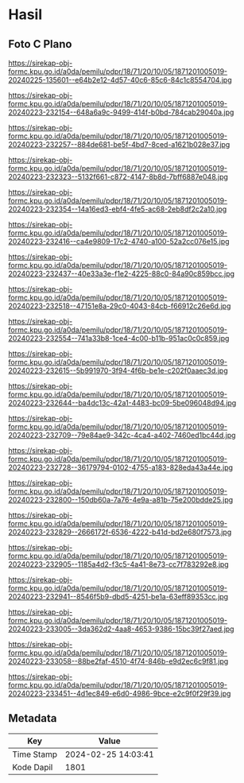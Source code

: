 # Hasil

## Foto C Plano

https://sirekap-obj-formc.kpu.go.id/a0da/pemilu/pdpr/18/71/20/10/05/1871201005019-20240225-135601--e64b2e12-4d57-40c6-85c6-84c1c8554704.jpg

https://sirekap-obj-formc.kpu.go.id/a0da/pemilu/pdpr/18/71/20/10/05/1871201005019-20240223-232154--648a6a9c-9499-414f-b0bd-784cab29040a.jpg

https://sirekap-obj-formc.kpu.go.id/a0da/pemilu/pdpr/18/71/20/10/05/1871201005019-20240223-232257--884de681-be5f-4bd7-8ced-a1621b028e37.jpg

https://sirekap-obj-formc.kpu.go.id/a0da/pemilu/pdpr/18/71/20/10/05/1871201005019-20240223-232323--5132f661-c872-4147-8b8d-7bff6887e048.jpg

https://sirekap-obj-formc.kpu.go.id/a0da/pemilu/pdpr/18/71/20/10/05/1871201005019-20240223-232354--14a16ed3-ebf4-4fe5-ac68-2eb8df2c2a10.jpg

https://sirekap-obj-formc.kpu.go.id/a0da/pemilu/pdpr/18/71/20/10/05/1871201005019-20240223-232416--ca4e9809-17c2-4740-a100-52a2cc076e15.jpg

https://sirekap-obj-formc.kpu.go.id/a0da/pemilu/pdpr/18/71/20/10/05/1871201005019-20240223-232437--40e33a3e-f1e2-4225-88c0-84a90c859bcc.jpg

https://sirekap-obj-formc.kpu.go.id/a0da/pemilu/pdpr/18/71/20/10/05/1871201005019-20240223-232518--47151e8a-29c0-4043-84cb-f66912c26e6d.jpg

https://sirekap-obj-formc.kpu.go.id/a0da/pemilu/pdpr/18/71/20/10/05/1871201005019-20240223-232554--741a33b8-1ce4-4c00-b11b-951ac0c0c859.jpg

https://sirekap-obj-formc.kpu.go.id/a0da/pemilu/pdpr/18/71/20/10/05/1871201005019-20240223-232615--5b991970-3f94-4f6b-be1e-c202f0aaec3d.jpg

https://sirekap-obj-formc.kpu.go.id/a0da/pemilu/pdpr/18/71/20/10/05/1871201005019-20240223-232644--ba4dc13c-42a1-4483-bc09-5be096048d94.jpg

https://sirekap-obj-formc.kpu.go.id/a0da/pemilu/pdpr/18/71/20/10/05/1871201005019-20240223-232709--79e84ae9-342c-4ca4-a402-7460ed1bc44d.jpg

https://sirekap-obj-formc.kpu.go.id/a0da/pemilu/pdpr/18/71/20/10/05/1871201005019-20240223-232728--36179794-0102-4755-a183-828eda43a44e.jpg

https://sirekap-obj-formc.kpu.go.id/a0da/pemilu/pdpr/18/71/20/10/05/1871201005019-20240223-232800--150db60a-7a76-4e9a-a81b-75e200bdde25.jpg

https://sirekap-obj-formc.kpu.go.id/a0da/pemilu/pdpr/18/71/20/10/05/1871201005019-20240223-232829--2666172f-6536-4222-b41d-bd2e680f7573.jpg

https://sirekap-obj-formc.kpu.go.id/a0da/pemilu/pdpr/18/71/20/10/05/1871201005019-20240223-232905--1185a4d2-f3c5-4a41-8e73-cc7f783292e8.jpg

https://sirekap-obj-formc.kpu.go.id/a0da/pemilu/pdpr/18/71/20/10/05/1871201005019-20240223-232941--8546f5b9-dbd5-4251-be1a-63eff89353cc.jpg

https://sirekap-obj-formc.kpu.go.id/a0da/pemilu/pdpr/18/71/20/10/05/1871201005019-20240223-233005--3da362d2-4aa8-4653-9386-15bc39f27aed.jpg

https://sirekap-obj-formc.kpu.go.id/a0da/pemilu/pdpr/18/71/20/10/05/1871201005019-20240223-233058--88be2faf-4510-4f74-846b-e9d2ec6c9f81.jpg

https://sirekap-obj-formc.kpu.go.id/a0da/pemilu/pdpr/18/71/20/10/05/1871201005019-20240223-233451--4d1ec849-e6d0-4986-9bce-e2c9f0f29f39.jpg


## Metadata

| Key        | Value               |
| ---------- | ------------------- |
| Time Stamp | 2024-02-25 14:03:41 |
| Kode Dapil | 1801                |



